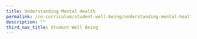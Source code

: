 ```yaml
---
title: Understanding Mental Health
permalink: /co-curriculum/student-well-being/understanding-mental-health/
description: ""
third_nav_title: Student Well Being
---
```

